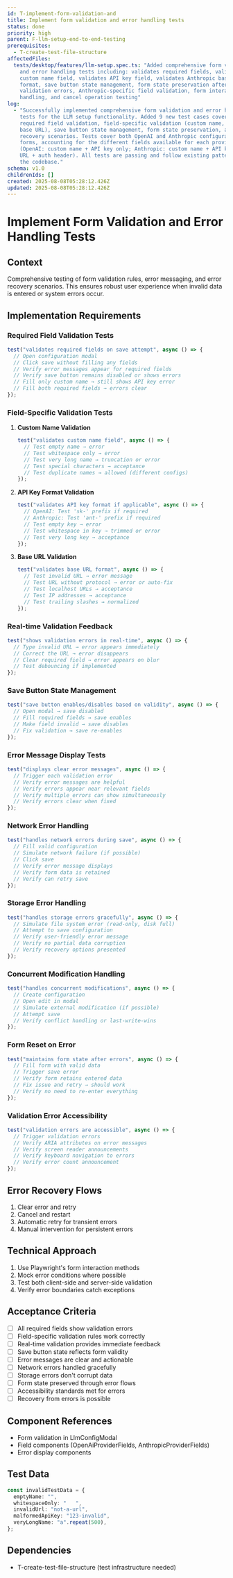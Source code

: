```yaml
---
id: T-implement-form-validation-and
title: Implement form validation and error handling tests
status: done
priority: high
parent: F-llm-setup-end-to-end-testing
prerequisites:
  - T-create-test-file-structure
affectedFiles:
  tests/desktop/features/llm-setup.spec.ts: "Added comprehensive form validation
    and error handling tests including: validates required fields, validates
    custom name field, validates API key field, validates Anthropic base URL
    format, save button state management, form state preservation after
    validation errors, Anthropic-specific field validation, form interaction
    handling, and cancel operation testing"
log:
  - "Successfully implemented comprehensive form validation and error handling
    tests for the LLM setup functionality. Added 9 new test cases covering
    required field validation, field-specific validation (custom name, API key,
    base URL), save button state management, form state preservation, and error
    recovery scenarios. Tests cover both OpenAI and Anthropic configuration
    forms, accounting for the different fields available for each provider
    (OpenAI: custom name + API key only; Anthropic: custom name + API key + base
    URL + auth header). All tests are passing and follow existing patterns from
    the codebase."
schema: v1.0
childrenIds: []
created: 2025-08-08T05:28:12.426Z
updated: 2025-08-08T05:28:12.426Z
---
```


# Implement Form Validation and Error Handling Tests

## Context

Comprehensive testing of form validation rules, error messaging, and error recovery scenarios. This ensures robust user experience when invalid data is entered or system errors occur.

## Implementation Requirements

### Required Field Validation Tests

```typescript
test("validates required fields on save attempt", async () => {
  // Open configuration modal
  // Click save without filling any fields
  // Verify error messages appear for required fields
  // Verify save button remains disabled or shows errors
  // Fill only custom name → still shows API key error
  // Fill both required fields → errors clear
});
```

### Field-Specific Validation Tests

1. **Custom Name Validation**

   ```typescript
   test("validates custom name field", async () => {
     // Test empty name → error
     // Test whitespace only → error
     // Test very long name → truncation or error
     // Test special characters → acceptance
     // Test duplicate names → allowed (different configs)
   });
   ```

2. **API Key Format Validation**

   ```typescript
   test("validates API key format if applicable", async () => {
     // OpenAI: Test 'sk-' prefix if required
     // Anthropic: Test 'ant-' prefix if required
     // Test empty key → error
     // Test whitespace in key → trimmed or error
     // Test very long key → acceptance
   });
   ```

3. **Base URL Validation**
   ```typescript
   test("validates base URL format", async () => {
     // Test invalid URL → error message
     // Test URL without protocol → error or auto-fix
     // Test localhost URLs → acceptance
     // Test IP addresses → acceptance
     // Test trailing slashes → normalized
   });
   ```

### Real-time Validation Feedback

```typescript
test("shows validation errors in real-time", async () => {
  // Type invalid URL → error appears immediately
  // Correct the URL → error disappears
  // Clear required field → error appears on blur
  // Test debouncing if implemented
});
```

### Save Button State Management

```typescript
test("save button enables/disables based on validity", async () => {
  // Open modal → save disabled
  // Fill required fields → save enables
  // Make field invalid → save disables
  // Fix validation → save re-enables
});
```

### Error Message Display Tests

```typescript
test("displays clear error messages", async () => {
  // Trigger each validation error
  // Verify error messages are helpful
  // Verify errors appear near relevant fields
  // Verify multiple errors can show simultaneously
  // Verify errors clear when fixed
});
```

### Network Error Handling

```typescript
test("handles network errors during save", async () => {
  // Fill valid configuration
  // Simulate network failure (if possible)
  // Click save
  // Verify error message displays
  // Verify form data is retained
  // Verify can retry save
});
```

### Storage Error Handling

```typescript
test("handles storage errors gracefully", async () => {
  // Simulate file system error (read-only, disk full)
  // Attempt to save configuration
  // Verify user-friendly error message
  // Verify no partial data corruption
  // Verify recovery options presented
});
```

### Concurrent Modification Handling

```typescript
test("handles concurrent modifications", async () => {
  // Create configuration
  // Open edit in modal
  // Simulate external modification (if possible)
  // Attempt save
  // Verify conflict handling or last-write-wins
});
```

### Form Reset on Error

```typescript
test("maintains form state after errors", async () => {
  // Fill form with valid data
  // Trigger save error
  // Verify form retains entered data
  // Fix issue and retry → should work
  // Verify no need to re-enter everything
});
```

### Validation Error Accessibility

```typescript
test("validation errors are accessible", async () => {
  // Trigger validation errors
  // Verify ARIA attributes on error messages
  // Verify screen reader announcements
  // Verify keyboard navigation to errors
  // Verify error count announcement
});
```

## Error Recovery Flows

1. Clear error and retry
2. Cancel and restart
3. Automatic retry for transient errors
4. Manual intervention for persistent errors

## Technical Approach

1. Use Playwright's form interaction methods
2. Mock error conditions where possible
3. Test both client-side and server-side validation
4. Verify error boundaries catch exceptions

## Acceptance Criteria

- [ ] All required fields show validation errors
- [ ] Field-specific validation rules work correctly
- [ ] Real-time validation provides immediate feedback
- [ ] Save button state reflects form validity
- [ ] Error messages are clear and actionable
- [ ] Network errors handled gracefully
- [ ] Storage errors don't corrupt data
- [ ] Form state preserved through error flows
- [ ] Accessibility standards met for errors
- [ ] Recovery from errors is possible

## Component References

- Form validation in LlmConfigModal
- Field components (OpenAiProviderFields, AnthropicProviderFields)
- Error display components

## Test Data

```typescript
const invalidTestData = {
  emptyName: "",
  whitespaceOnly: "   ",
  invalidUrl: "not-a-url",
  malformedApiKey: "123-invalid",
  veryLongName: "a".repeat(500),
};
```

## Dependencies

- T-create-test-file-structure (test infrastructure needed)
